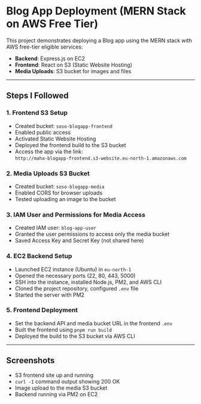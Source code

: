 

# Blog App Deployment (MERN Stack on AWS Free Tier)

This project demonstrates deploying a Blog app using the MERN stack with AWS free-tier eligible services:

- **Backend**: Express.js on EC2
- **Frontend**: React on S3 (Static Website Hosting)
- **Media Uploads**: S3 bucket for images and files

---

## Steps I Followed 

### 1. Frontend S3 Setup

- Created bucket: `soso-blogapp-frontend`
- Enabled public access
- Activated Static Website Hosting
- Deployed the frontend build to the S3 bucket
- Access the app via the link:  
  `http://maha-blogapp-frontend.s3-website.eu-north-1.amazonaws.com`

### 2. Media Uploads S3 Bucket

- Created bucket: `soso-blogapp-media`
- Enabled CORS for browser uploads
- Tested uploading an image to the bucket

### 3. IAM User and Permissions for Media Access

- Created IAM user: `blog-app-user`
- Granted the user permissions to access only the media bucket
- Saved Access Key and Secret Key (not shared here)

### 4. EC2 Backend Setup

- Launched EC2 instance (Ubuntu) in `eu-north-1`
- Opened the necessary ports (22, 80, 443, 5000)
- SSH into the instance, installed Node.js, PM2, and AWS CLI
- Cloned the project repository, configured `.env` file
- Started the server with PM2

### 5. Frontend Deployment

- Set the backend API and media bucket URL in the frontend `.env`
- Built the frontend using `pnpm run build`
- Deployed the build to the S3 bucket via AWS CLI

---

## Screenshots 

- S3 frontend site up and running
- `curl -I` command output showing 200 OK
- Image upload to the media S3 bucket
- Backend running via PM2 on EC2

